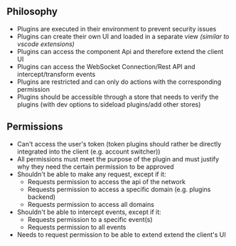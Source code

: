 ## Philosophy
- Plugins are executed in their environment to prevent security issues
- Plugins can create their own UI and loaded in a separate view _(similar to vscode extensions)_
- Plugins can access the component Api and therefore extend the client UI
- Plugins can access the WebSocket Connection/Rest API and intercept/transform events
- Plugins are restricted and can only do actions with the corresponding permission
- Plugins should be accessible through a store that needs to verify the plugins (with dev options to sideload plugins/add other stores)

## Permissions
- Can't access the user's token (token plugins should rather be directly integrated into the client (e.g. account switcher))
- All permissions must meet the purpose of the plugin and must justify why they need the certain permission to be approved
- Shouldn't be able to make any request, except if it:
    - Requests permission to access the api of the network
    - Requests permission to access a specific domain (e.g. plugins backend)
    - Requests permission to access all domains
- Shouldn't be able to intercept events, except if it:
    - Requests permission to a specific event(s)
    - Requests permission to all events
- Needs to request permission to be able to extend extend the client's UI